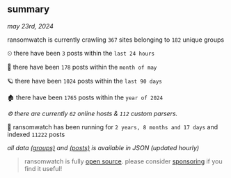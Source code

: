 
## summary
_may 23rd, 2024_

ransomwatch is currently crawling `367` sites belonging to `182` unique groups

⏲ there have been `3` posts within the `last 24 hours`

🦈 there have been `178` posts within the `month of may`

🪐 there have been `1024` posts within the `last 90 days`

🏚 there have been `1765` posts within the `year of 2024`

_⚙️ there are currently `62` online hosts & `112` custom parsers._

🦕 ransomwatch has been running for `2 years, 8 months and 17 days` and indexed `11222` posts

_all data  [(groups)](http://ransomwhat.telemetry.ltd/groups) and [(posts)](http://ransomwhat.telemetry.ltd/posts) is available in JSON (updated hourly)_

> ransomwatch is fully [open source](https://github.com/joshhighet/ransomwatch#ransomwatch--). please consider [sponsoring](https://github.com/sponsors/joshhighet) if you find it useful!
